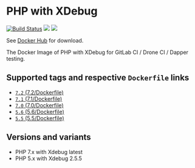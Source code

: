 # PHP with XDebug

[![Build Status](https://travis-ci.org/MilesChou/docker-php-xdebug.svg?branch=master)](https://travis-ci.org/104corp/docker-php-testing) [![](https://img.shields.io/docker/stars/mileschou/php-xdebug.svg)](https://hub.docker.com/r/mileschou/php-xdebug/) [![](https://img.shields.io/docker/pulls/mileschou/php-xdebug.svg)](https://hub.docker.com/r/mileschou/php-xdebug/)

See [Docker Hub](https://hub.docker.com/r/mileschou/php-xdebug/) for download.

The Docker Image of PHP with XDebug for GitLab CI / Drone CI / Dapper testing.

## Supported tags and respective `Dockerfile` links

* [`7.2` (7.2/Dockerfile)](https://github.com/MilesChou/docker-php-xdebug/blob/master/7.2/Dockerfile)
* [`7.1` (7.1/Dockerfile)](https://github.com/MilesChou/docker-php-xdebug/blob/master/7.1/Dockerfile)
* [`7.0` (7.0/Dockerfile)](https://github.com/MilesChou/docker-php-xdebug/blob/master/7.0/Dockerfile)
* [`5.6` (5.6/Dockerfile)](https://github.com/MilesChou/docker-php-xdebug/blob/master/5.6/Dockerfile)
* [`5.5` (5.5/Dockerfile)](https://github.com/MilesChou/docker-php-xdebug/blob/master/5.5/Dockerfile)

## Versions and variants

* PHP 7.x with Xdebug latest
* PHP 5.x with Xdebug 2.5.5
